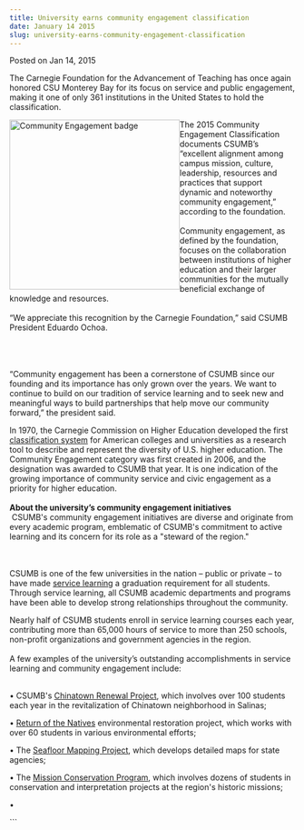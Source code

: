 ```yaml
---
title: University earns community engagement classification
date: January 14 2015
slug: university-earns-community-engagement-classification
---
```


 



<span class="date">Posted on Jan 14, 2015    </span>
<p>The Carnegie Foundation for the Advancement of Teaching has once
again honored CSU Monterey Bay for its focus on service and public
engagement, making it one of only 361 institutions in the United
States to hold the classification.</p>
<p><img alt="Community Engagement badge" src="https://news.csumb.edu/sites/default/files/65/attachments/news/images/carnegie_cec_digital_seal.jpg" style="width:300px; height:299px; float:left">The 2015 Community
Engagement Classification documents CSUMB&#x2019;s &#x201C;excellent alignment
among campus mission, culture, leadership, resources and practices
that support dynamic and noteworthy community engagement,&#x201D;
according to the foundation.<br>
<br>
Community engagement, as defined by the foundation, focuses on the
collaboration between institutions of higher education and their
larger communities for the mutually beneficial exchange of
knowledge and resources.<br>
<br>
&#x201C;We appreciate this recognition by the Carnegie Foundation,&#x201D; said
CSUMB President Eduardo Ochoa.</br></br></br></br></img></p>
<p>&#x201C;Community engagement has been a cornerstone of CSUMB since our
founding and its importance has only grown over the years. We want
to continue to build on our tradition of service learning and to
seek new and meaningful ways to build partnerships that help move
our community forward,&#x201D; the president said.</p>
<p>In 1970, the Carnegie Commission on Higher Education developed
the first <a href="https://carnegieclassifications.iu.edu" rel="nofollow">classification system</a> for American colleges and
universities as a research tool to describe and represent the
diversity of U.S. higher education. The Community Engagement
category was first created in 2006, and the designation was awarded
to CSUMB that year. It is one indication of the growing importance
of community service and civic engagement as a priority for higher
education.&#xA0;<br>
<br>
<strong>About the university&#x2019;s community engagement
initiatives</strong><br>
&#x2028;CSUMB&apos;s community engagement initiatives are diverse and originate
from every academic program, emblematic of CSUMB&apos;s commitment to
active learning and its concern for its role as a &quot;steward of the
region.&quot;</br></br></br></p>
<p>CSUMB is one of the few universities in the nation &#x2013; public or
private &#x2013; to have made <a href="https://service.csumb.edu" rel="nofollow">service learning</a> a graduation requirement for all
students. Through service learning, all CSUMB academic departments
and programs have been able to develop strong relationships
throughout the community.</p>
<p>Nearly half of CSUMB students enroll in service learning courses
each year, contributing more than 65,000 hours of service to more
than 250 schools, non-profit organizations and government agencies
in the region.<br>
<br>
A few examples of the university&#x2019;s outstanding accomplishments in
service learning and community engagement include:</br></br></p>
<p>&#x2022; CSUMB&apos;s <a href="https://service.csumb.edu/programs/chinatown-renewal-project" rel="nofollow">Chinatown Renewal Project</a>, which involves over 100
students each year in the revitalization of Chinatown neighborhood
in Salinas;</p>
<p>&#x2022; <a href="https://ron.csumb.edu" rel="nofollow">Return of the
Natives</a> environmental restoration project, which works with
over 60 students in various environmental efforts;</p>
<p>&#x2022; The <a href="https://seafloor.otterlabs.org" rel="nofollow">Seafloor Mapping Project</a>, which develops detailed
maps for state agencies;</p>
<p>&#x2022; The <a href="https://archaeology.csumb.edu/Courses/MissionArchaeology/introduction.htm" rel="nofollow">Mission Conservation Program</a>, which involves
dozens of students in conservation and interpretation projects at
the region&apos;s historic missions;</p>
<p>&#x2022; </p>
```

